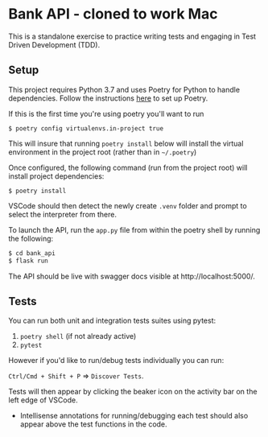 # Bank API - cloned to work Mac

This is a standalone exercise to practice writing tests and engaging in Test Driven Development (TDD).

## Setup

This project requires Python 3.7 and uses Poetry for Python to handle dependencies. Follow the instructions 
[here](https://python-poetry.org/docs/#installation) to set up Poetry.

If this is the first time you're using poetry you'll want to run 

`$ poetry config virtualenvs.in-project true`

This will insure that running `poetry install` below will install the virtual environment in the project root (rather than in `~/.poetry`)

Once configured, the following command (run from the project root) will install project dependencies:

`$ poetry install`

VSCode should then detect the newly create `.venv` folder and prompt to select the interpreter from there.

To launch the API, run the `app.py` file from within the poetry shell by running the following:

```bash
$ cd bank_api
$ flask run
```

The API should be live with swagger docs visible at http://localhost:5000/.

## Tests

You can run both unit and integration tests suites using pytest:
1. `poetry shell` (if not already active)
2. `pytest`

However if you'd like to run/debug tests individually you can run:

`Ctrl/Cmd + Shift + P` => `Discover Tests`.

Tests will then appear by clicking the beaker icon on the activity bar on the left edge of VSCode.
* Intellisense annotations for running/debugging each test should also appear above the test functions in the code.